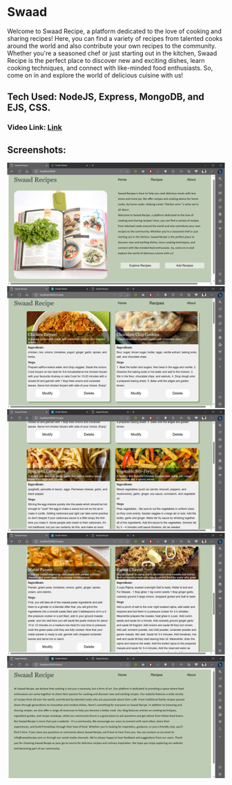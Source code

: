 # Swaad
Welcome to Swaad Recipe, a platform dedicated to the love of cooking and sharing recipes!
Here, you can find a variety of recipes from talented cooks around the world and also contribute 
your own recipes to the community. Whether you're a seasoned chef or just starting out in the kitchen,
Swaad Recipe is the perfect place to discover new and exciting dishes, learn cooking techniques, and
connect with like-minded food enthusiasts. So, come on in and explore the world of delicious cuisine with us!

## Tech Used: NodeJS, Express, MongoDB, and EJS, CSS.
### Video Link: [Link](https://youtu.be/wz0Og-ZWhmY)
## Screenshots:
![image](https://github.com/Knight-Kaizen/Swaad/blob/main/Screenshots/Homepage.png)
![image](https://github.com/Knight-Kaizen/Swaad/blob/main/Screenshots/Recipe%20page1.png)
![image](https://github.com/Knight-Kaizen/Swaad/blob/main/Screenshots/Recipe%20page2.png)
![image](https://github.com/Knight-Kaizen/Swaad/blob/main/Screenshots/Recipe%20page3.png)
![image](https://github.com/Knight-Kaizen/Swaad/blob/main/Screenshots/About%20page.png)
